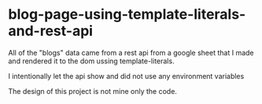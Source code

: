 # blog-page-using-template-literals-and-rest-api

All of the "blogs" data came from a rest api from a google sheet that I made and rendered it to the dom ussing template-literals.

I intentionally let the api show and did not use any environment variables

The design of this project is not mine only the code.
